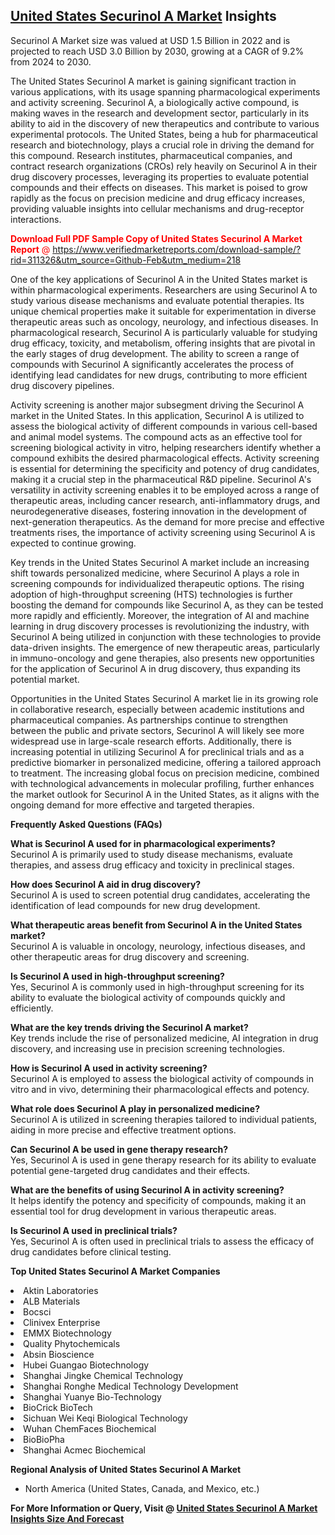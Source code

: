 <h2><a href="https://www.verifiedmarketreports.com/download-sample/?rid=311326&amp;utm_source=Github-Feb&amp;utm_medium=218" target="_blank">United States Securinol A Market</a> Insights</h2><p>Securinol A Market size was valued at USD 1.5 Billion in 2022 and is projected to reach USD 3.0 Billion by 2030, growing at a CAGR of 9.2% from 2024 to 2030.</p><p> <p>The United States Securinol A market is gaining significant traction in various applications, with its usage spanning pharmacological experiments and activity screening. Securinol A, a biologically active compound, is making waves in the research and development sector, particularly in its ability to aid in the discovery of new therapeutics and contribute to various experimental protocols. The United States, being a hub for pharmaceutical research and biotechnology, plays a crucial role in driving the demand for this compound. Research institutes, pharmaceutical companies, and contract research organizations (CROs) rely heavily on Securinol A in their drug discovery processes, leveraging its properties to evaluate potential compounds and their effects on diseases. This market is poised to grow rapidly as the focus on precision medicine and drug efficacy increases, providing valuable insights into cellular mechanisms and drug-receptor interactions. <p><span class=""><span style="color: #ff0000;"><strong>Download Full PDF Sample Copy of United States Securinol A Market Report</strong> @ </span><a href="https://www.verifiedmarketreports.com/download-sample/?rid=311326&amp;utm_source=Github-Feb&amp;utm_medium=218" target="_blank">https://www.verifiedmarketreports.com/download-sample/?rid=311326&amp;utm_source=Github-Feb&amp;utm_medium=218</a></span></p></p> <p>One of the key applications of Securinol A in the United States market is within pharmacological experiments. Researchers are using Securinol A to study various disease mechanisms and evaluate potential therapies. Its unique chemical properties make it suitable for experimentation in diverse therapeutic areas such as oncology, neurology, and infectious diseases. In pharmacological research, Securinol A is particularly valuable for studying drug efficacy, toxicity, and metabolism, offering insights that are pivotal in the early stages of drug development. The ability to screen a range of compounds with Securinol A significantly accelerates the process of identifying lead candidates for new drugs, contributing to more efficient drug discovery pipelines. <p>Activity screening is another major subsegment driving the Securinol A market in the United States. In this application, Securinol A is utilized to assess the biological activity of different compounds in various cell-based and animal model systems. The compound acts as an effective tool for screening biological activity in vitro, helping researchers identify whether a compound exhibits the desired pharmacological effects. Activity screening is essential for determining the specificity and potency of drug candidates, making it a crucial step in the pharmaceutical R&D pipeline. Securinol A's versatility in activity screening enables it to be employed across a range of therapeutic areas, including cancer research, anti-inflammatory drugs, and neurodegenerative diseases, fostering innovation in the development of next-generation therapeutics. As the demand for more precise and effective treatments rises, the importance of activity screening using Securinol A is expected to continue growing. <p>Key trends in the United States Securinol A market include an increasing shift towards personalized medicine, where Securinol A plays a role in screening compounds for individualized therapeutic options. The rising adoption of high-throughput screening (HTS) technologies is further boosting the demand for compounds like Securinol A, as they can be tested more rapidly and efficiently. Moreover, the integration of AI and machine learning in drug discovery processes is revolutionizing the industry, with Securinol A being utilized in conjunction with these technologies to provide data-driven insights. The emergence of new therapeutic areas, particularly in immuno-oncology and gene therapies, also presents new opportunities for the application of Securinol A in drug discovery, thus expanding its potential market. <p>Opportunities in the United States Securinol A market lie in its growing role in collaborative research, especially between academic institutions and pharmaceutical companies. As partnerships continue to strengthen between the public and private sectors, Securinol A will likely see more widespread use in large-scale research efforts. Additionally, there is increasing potential in utilizing Securinol A for preclinical trials and as a predictive biomarker in personalized medicine, offering a tailored approach to treatment. The increasing global focus on precision medicine, combined with technological advancements in molecular profiling, further enhances the market outlook for Securinol A in the United States, as it aligns with the ongoing demand for more effective and targeted therapies. <p><b>Frequently Asked Questions (FAQs)</b></p> <p><b>What is Securinol A used for in pharmacological experiments?</b><br>Securinol A is primarily used to study disease mechanisms, evaluate therapies, and assess drug efficacy and toxicity in preclinical stages.</p> <p><b>How does Securinol A aid in drug discovery?</b><br>Securinol A is used to screen potential drug candidates, accelerating the identification of lead compounds for new drug development.</p> <p><b>What therapeutic areas benefit from Securinol A in the United States market?</b><br>Securinol A is valuable in oncology, neurology, infectious diseases, and other therapeutic areas for drug discovery and screening.</p> <p><b>Is Securinol A used in high-throughput screening?</b><br>Yes, Securinol A is commonly used in high-throughput screening for its ability to evaluate the biological activity of compounds quickly and efficiently.</p> <p><b>What are the key trends driving the Securinol A market?</b><br>Key trends include the rise of personalized medicine, AI integration in drug discovery, and increasing use in precision screening technologies.</p> <p><b>How is Securinol A used in activity screening?</b><br>Securinol A is employed to assess the biological activity of compounds in vitro and in vivo, determining their pharmacological effects and potency.</p> <p><b>What role does Securinol A play in personalized medicine?</b><br>Securinol A is utilized in screening therapies tailored to individual patients, aiding in more precise and effective treatment options.</p> <p><b>Can Securinol A be used in gene therapy research?</b><br>Yes, Securinol A is used in gene therapy research for its ability to evaluate potential gene-targeted drug candidates and their effects.</p> <p><b>What are the benefits of using Securinol A in activity screening?</b><br>It helps identify the potency and specificity of compounds, making it an essential tool for drug development in various therapeutic areas.</p> <p><b>Is Securinol A used in preclinical trials?</b><br>Yes, Securinol A is often used in preclinical trials to assess the efficacy of drug candidates before clinical testing.</p> </p><p><strong>Top United States Securinol A Market Companies</strong></p><div data-test-id=""><p><li>Aktin Laboratories</li><li> ALB Materials</li><li> Bocsci</li><li> Clinivex Enterprise</li><li> EMMX Biotechnology</li><li> Quality Phytochemicals</li><li> Absin Bioscience</li><li> Hubei Guangao Biotechnology</li><li> Shanghai Jingke Chemical Technology</li><li> Shanghai Ronghe Medical Technology Development</li><li> Shanghai Yuanye Bio-Technology</li><li> BioCrick BioTech</li><li> Sichuan Wei Keqi Biological Technology</li><li> Wuhan ChemFaces Biochemical</li><li> BioBioPha</li><li> Shanghai Acmec Biochemical</li></p><div><strong>Regional Analysis of&nbsp;United States Securinol A Market</strong></div><ul><li dir="ltr"><p dir="ltr">North America&nbsp;(United States, Canada, and Mexico, etc.)</p></li></ul><p><strong>For More Information or Query, Visit @&nbsp;</strong><strong><a href="https://www.verifiedmarketreports.com/product/securinol-a-market/?utm_source=Github-Feb&amp;utm_medium=218" target="_blank">United States Securinol A Market Insights Size And Forecast</a></strong></p></div>
